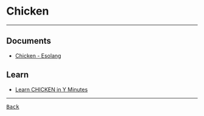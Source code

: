 # Chicken

---

## Documents

- [Chicken - Esolang](https://esolangs.org/wiki/Chicken)

## Learn

- [Learn CHICKEN in Y Minutes](https://learnxinyminutes.com/docs/chicken/)

---

[<kbd> Back </kbd>](./readme.md)
